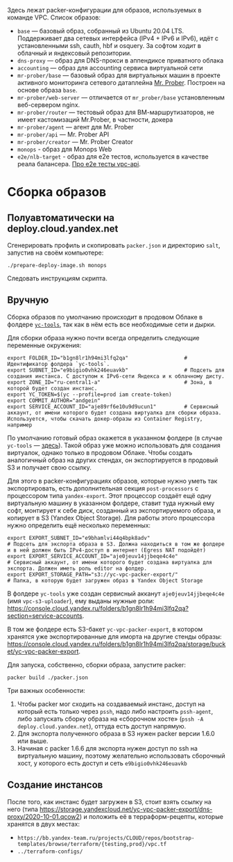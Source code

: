 Здесь лежат packer-конфигурации для образов, используемых в команде VPC. Список образов:

- `base` — базовый образ, собранный из Ubuntu 20.04 LTS. Поддерживает два сетевых интерфейса (IPv4 + IPv6 и IPv6), идёт с установленными ssh, cauth, hbf и osquery. За софтом ходит в облачный и яндексовый репозитории.
- `dns-proxy` — образ для DNS-прокси в аппендиксе приватного облака
- `accounting` — образ для accounting сервиса виртуальной сети
- `mr-prober/base` — базовый образ для виртуальных машин в проекте активного мониторинга сетевого датаплейна [Mr. Prober](https://wiki.yandex-team.ru/cloud/devel/sdn/mrprober/). Построен на основе образа `base`.
- `mr-prober/web-server` — отличается от `mr_prober/base` установленным веб-сервером nginx.
- `mr-prober/router` — тестовый образ для ВМ-маршрутизаторов, не имеет кастомизаций Mr.Prober, в частности, докера
- `mr-prober/agent` — агент для Mr. Prober
- `mr-prober/api` — Mr. Prober API
- `mr-prober/creator` — Mr. Prober Creator
- `monops` - образ для Monops Web
- `e2e/nlb-target` - образ для e2e тестов, используется в качестве реала балансера. [Про e2e тесты vpc-api](https://wiki.yandex-team.ru/cloud/devel/sdn/cfg/testing/e2e/).

# Сборка образов

## Полуавтоматически на deploy.cloud.yandex.net

Сгенерировать профиль и скопировать `packer.json` и директорию `salt`, запустив на своём компьютере:
```
./prepare-deploy-image.sh monops
```

Следовать инструкциям скрипта.

## Вручную

Сборка образов по умолчанию происходит в продовом Облаке в фолдере [`yc-tools`](https://console.cloud.yandex.ru/folders/b1gn8lr1h94mi3lfq2qa), так как в нём есть все необходимые сети и дырки.

Для сборки образа нужно почти всегда определить следующие переменные окружения:

```
export FOLDER_ID="b1gn8lr1h94mi3lfq2qa"                  # Идентификатор фолдера `yc-tools`.
export SUBNET_ID="e9bigio0vhk246euavkb"                  # Подсеть для создания инстанса. С доступом к IPv6-сети Яндекса и к облачному дисту.
export ZONE_ID="ru-central1-a"                           # Зона, в которой будет создан инстанс.
export YC_TOKEN=$(yc --profile=prod iam create-token)
export COMMIT_AUTHOR="andgein"
export SERVICE_ACCOUNT_ID="aje89rf6e10u9d9ucun1"         # Сервисный аккаунт, от имени которого будет создана виртуалка для сборки образа. Используется, чтобы скачать докер-образы из Container Registry, например

```

По умолчанию готовый образ окажется в указанном фолдере (в случае `yc-tools` — [здесь](https://console.cloud.yandex.ru/folders/b1gn8lr1h94mi3lfq2qa/compute?section=images)). Такой образ
уже можно использовать для создания виртуалок, однако только в продовом Облаке. Чтобы создать аналогичный образ на других стендах, он экспортируется в продовый S3 и получает свою ссылку.

Для этого в packer-конфигурациях образов, которые нужно уметь так экспортировать, есть дополнительная секция `post-processors` с процессором типа `yandex-export`. Этот процессор
создаёт ещё одну виртуальную машину в указанном фолдере, ставит туда нужный ему софт, монтирует к себе диск, созданный из экспортируемого образа, и копирует в S3 (Yandex Object Storage). Для работы
этого процессора нужно определить ещё несколько переменных:

```
export EXPORT_SUBNET_ID="e9bhamlvi44q4bpk8adv"                                   # Подсеть для экспорта образа в S3. Должна находиться в том же фолдере и в ней должен быть IPv4-доступ в интернет (Egress NAT подойдёт)
export EXPORT_SERVICE_ACCOUNT_ID="aje0jeuv14jjbeqe4c4e"                          # Сервисный аккаунт, от имени которого будет создана виртуалка для экспорта. Должен иметь роль editor на фолдер.
export EXPORT_STORAGE_PATH="s3://yc-vpc-packer-export/"                          # Папка, в которую будет загружен образ в Yandex Object Storage
```

В фолдере `yc-tools` уже создан сервисный акканут `aje0jeuv14jjbeqe4c4e` (имя `vpc-s3-uploader`), ему выданы нужные роли: https://console.cloud.yandex.ru/folders/b1gn8lr1h94mi3lfq2qa?section=service-accounts.

В том же фолдере есть S3-бакет `yc-vpc-packer-export`, в котором хранятся уже экспортированные для иморта на другие стенды образы: https://console.cloud.yandex.ru/folders/b1gn8lr1h94mi3lfq2qa/storage/bucket/yc-vpc-packer-export.

Для запуска, собственно, сборки образа, запустите packer:

```
packer build ./packer.json
```

Три важных особенности:
1. Чтобы packer мог сходить на создаваемый инстанс, доступ на который есть только через `pssh`, надо либо настроить `pssh-agent`,
либо запускать сборку образа на «сборочном хосте» (`pssh -A deploy.cloud.yandex.net`), оттуда есть доступ напрямую.
2. Для экспорта полученного образа в S3 нужен packer версии 1.6.0 или выше.
3. Начиная с packer 1.6.6 для экспорта нужен доступ по ssh на виртуальную машину, поэтому желательно использовать сборочный хост, у которого есть доступ и сеть `e9bigio0vhk246euavkb`

## Создание инстансов

После того, как инстанс будет загружен в S3, стоит взять ссылку на него (типа https://storage.yandexcloud.net/yc-vpc-packer-export/dns-proxy/2020-10-01.qcow2) и
положить её в терраформ-рецепты, которые хранятся в двух местах:
- `https://bb.yandex-team.ru/projects/CLOUD/repos/bootstrap-templates/browse/terraform/{testing,prod}/vpc.tf`
- `../terraform-configs/`
